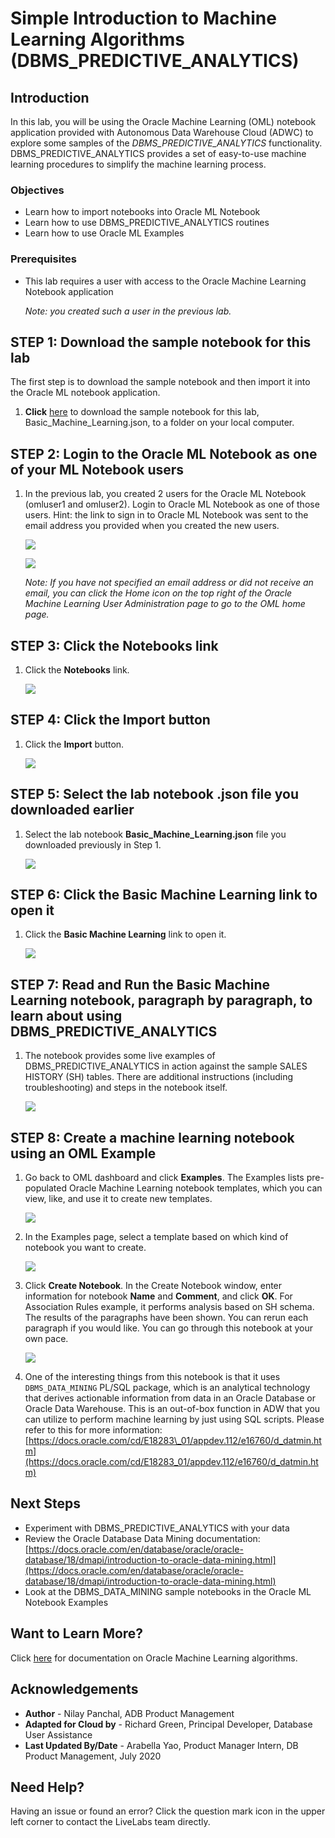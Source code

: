 # Simple Introduction to Machine Learning Algorithms (DBMS\_PREDICTIVE\_ANALYTICS)

## Introduction

In this lab, you will be using the Oracle Machine Learning (OML) notebook application provided with Autonomous Data Warehouse Cloud (ADWC) to explore some samples of the *DBMS\_PREDICTIVE\_ANALYTICS* functionality. DBMS\_PREDICTIVE\_ANALYTICS provides a set of easy-to-use machine learning procedures to simplify the machine learning process.

### Objectives

-   Learn how to import notebooks into Oracle ML Notebook
-   Learn how to use DBMS\_PREDICTIVE\_ANALYTICS routines
-   Learn how to use Oracle ML Examples

### Prerequisites

-   This lab requires a user with access to the Oracle Machine Learning Notebook application

    *Note: you created such a user in the previous lab.*

## **STEP 1**: Download the sample notebook for this lab
The first step is to download the sample notebook and then import it into the Oracle ML notebook application.

1. **Click** <a href="./files/Basic_Machine_Learning.json" download="Basic_Machine_Learning.json" target="\_blank">here</a> to download the sample notebook for this lab, Basic\_Machine\_Learning.json, to a folder on your local computer.

## **STEP 2**: Login to the Oracle ML Notebook as one of your ML Notebook users

1. In the previous lab, you created 2 users for the Oracle ML Notebook (omluser1 and omluser2).  Login to Oracle ML Notebook as one of those users.  Hint: the link to sign in to Oracle ML Notebook was sent to the email address you provided when you created the new users.

    ![](./images/Picture700-8.png " ")

    ![](./images/Picture700-12.png " ")

    *Note: If you have not specified an email address or did not receive an email, you can click the Home icon on the top right of the Oracle Machine Learning User Administration page to go to the OML home page.*

## **STEP 3**: Click the Notebooks link

1. Click the **Notebooks** link.

    ![](./images/oml_dashboard_link.png " ")

## **STEP 4**: Click the Import button

1. Click the **Import** button.

    ![](./images/snap0014522.jpg " ")

## **STEP 5**: Select the lab notebook .json file you downloaded earlier

1. Select the lab notebook **Basic\_Machine\_Learning.json** file you downloaded previously in Step 1.

    ![](./images/snap0014523.jpg " ")

## **STEP 6**: Click the Basic Machine Learning link to open it

1. Click the **Basic Machine Learning** link to open it.

    ![](./images/snap0014524.jpg " ")

## **STEP 7**: Read and Run the Basic Machine Learning notebook, paragraph by paragraph, to learn about using DBMS\_PREDICTIVE\_ANALYTICS

1.  The notebook provides some live examples of DBMS\_PREDICTIVE\_ANALYTICS in action against the sample SALES HISTORY (SH) tables.  There are additional instructions (including troubleshooting) and steps in the notebook itself.

    ![](./images/snap0014525.jpg " ")

## **STEP 8**: Create a machine learning notebook using an OML Example

1. Go back to OML dashboard and click **Examples**. The Examples lists pre-populated Oracle Machine Learning notebook templates, which you can view, like, and use it to create new templates.

    ![](./images/oml_dashboard_link.png " ")

2. In the Examples page, select a template based on which kind of notebook you want to create.

    ![](./images/association_rules.png " ")

3. Click **Create Notebook**. In the Create Notebook window, enter information for notebook **Name** and **Comment**, and click **OK**. For Association Rules example, it performs analysis based on SH schema. The results of the paragraphs have been shown. You can rerun each paragraph if you would like. You can go through this notebook at your own pace.

    ![](./images/27.png " ")

4. One of the interesting things from this notebook is that it uses `DBMS_DATA_MINING` PL/SQL package, which is an analytical technology that derives actionable information from data in an Oracle Database or Oracle Data Warehouse. This is an out-of-box function in ADW that you can utilize to perform machine learning by just using SQL scripts. Please refer to this for more information: [https://docs.oracle.com/cd/E18283\_01/appdev.112/e16760/d_datmin.htm](https://docs.oracle.com/cd/E18283_01/appdev.112/e16760/d_datmin.htm)

## Next Steps

- Experiment with DBMS\_PREDICTIVE\_ANALYTICS with your data
- Review the Oracle Database Data Mining documentation: [https://docs.oracle.com/en/database/oracle/oracle-database/18/dmapi/introduction-to-oracle-data-mining.html](https://docs.oracle.com/en/database/oracle/oracle-database/18/dmapi/introduction-to-oracle-data-mining.html)
- Look at the DBMS\_DATA\_MINING sample notebooks in the Oracle ML Notebook Examples

## Want to Learn More?

Click [here](https://docs.oracle.com/en/database/oracle/oracle-database/20/dmapi/oml4sql-basics.html#GUID-BFA7FAAE-F5CB-4A42-886A-47B6D502B492) for documentation on Oracle Machine Learning algorithms.

## **Acknowledgements**

- **Author** - Nilay Panchal, ADB Product Management
- **Adapted for Cloud by** - Richard Green, Principal Developer, Database User Assistance
- **Last Updated By/Date** - Arabella Yao, Product Manager Intern, DB Product Management, July 2020

## Need Help?  
Having an issue or found an error?  Click the question mark icon in the upper left corner to contact the LiveLabs team directly.
